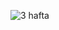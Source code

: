 ![3 hafta](https://user-images.githubusercontent.com/84849029/204011309-00483802-df70-4899-b896-ad9c81cb5c2f.gif)
